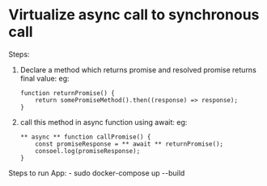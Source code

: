 # Virtualize async call to synchronous call

Steps: 
1) Declare a method which returns promise and resolved promise returns final value: eg:
	```
	function returnPromise() {
		return somePromiseMethod().then((response) => response);
	}
	```
2) call this method in async function using await: eg:
	```
	** async ** function callPromise() {
		const promiseResponse = ** await ** returnPromise();
		consoel.log(promiseResponse);
	}
	```


Steps to run App:
	- sudo docker-compose up --build
